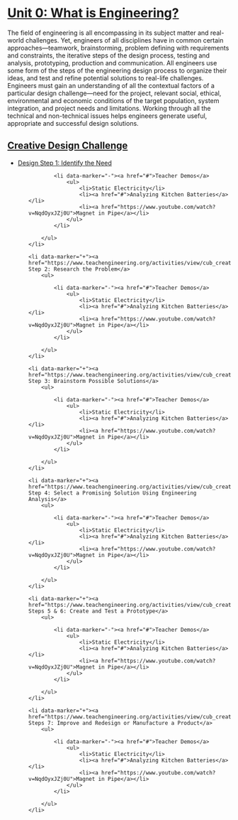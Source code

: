 # [Unit 0: What is Engineering?](https://www.teachengineering.org/k12engineering/what)

The field of engineering is all encompassing in its subject matter and real-world challenges. Yet, engineers of all disciplines have in common certain approaches—teamwork, brainstorming, problem defining with requirements and constraints, the iterative steps of the design process, testing and analysis, prototyping, production and communication. All engineers use some form of the steps of the engineering design process to organize their ideas, and test and refine potential solutions to real-life challenges. Engineers must gain an understanding of all the contextual factors of a particular design challenge—need for the project, relevant social, ethical, environmental and economic conditions of the target population, system integration, and project needs and limitations. Working through all the technical and non-technical issues helps engineers generate useful, appropriate and successful design solutions.

## [Creative Design Challenge](https://www.teachengineering.org/curricularunits/view/cub_creative_curricularunit)
<ul>    
    <li data-marker="+"><a href="https://www.teachengineering.org/activities/view/cub_creative_activity1">Design Step 1: Identify the Need</a>
        <ul>
            
            <li data-marker="-"><a href="#">Teacher Demos</a>
                <ul>
                    <li>Static Electricity</li>
                    <li><a href="#">Analyzing Kitchen Batteries</a></li>
                    <li><a href="https://www.youtube.com/watch?v=NqdOyxJZj0U">Magnet in Pipe</a></li>
                </ul>
            </li>
            
        </ul>
    </li>
    
    <li data-marker="+"><a href="https://www.teachengineering.org/activities/view/cub_creative_activity2">Design Step 2: Research the Problem</a>
        <ul>
            
            <li data-marker="-"><a href="#">Teacher Demos</a>
                <ul>
                    <li>Static Electricity</li>
                    <li><a href="#">Analyzing Kitchen Batteries</a></li>
                    <li><a href="https://www.youtube.com/watch?v=NqdOyxJZj0U">Magnet in Pipe</a></li>
                </ul>
            </li>
            
        </ul>
    </li>
    
    <li data-marker="+"><a href="https://www.teachengineering.org/activities/view/cub_creative_activity3">Design Step 3: Brainstorm Possible Solutions</a>
        <ul>
            
            <li data-marker="-"><a href="#">Teacher Demos</a>
                <ul>
                    <li>Static Electricity</li>
                    <li><a href="#">Analyzing Kitchen Batteries</a></li>
                    <li><a href="https://www.youtube.com/watch?v=NqdOyxJZj0U">Magnet in Pipe</a></li>
                </ul>
            </li>
            
        </ul>
    </li>
    
    <li data-marker="+"><a href="https://www.teachengineering.org/activities/view/cub_creative_activity4">Design Step 4: Select a Promising Solution Using Engineering Analysis</a>
        <ul>
            
            <li data-marker="-"><a href="#">Teacher Demos</a>
                <ul>
                    <li>Static Electricity</li>
                    <li><a href="#">Analyzing Kitchen Batteries</a></li>
                    <li><a href="https://www.youtube.com/watch?v=NqdOyxJZj0U">Magnet in Pipe</a></li>
                </ul>
            </li>
            
        </ul>
    </li>
    
    <li data-marker="+"><a href="https://www.teachengineering.org/activities/view/cub_creative_activity5">Design Steps 5 & 6: Create and Test a Prototype</a>
        <ul>
            
            <li data-marker="-"><a href="#">Teacher Demos</a>
                <ul>
                    <li>Static Electricity</li>
                    <li><a href="#">Analyzing Kitchen Batteries</a></li>
                    <li><a href="https://www.youtube.com/watch?v=NqdOyxJZj0U">Magnet in Pipe</a></li>
                </ul>
            </li>
            
        </ul>
    </li>
    
    <li data-marker="+"><a href="https://www.teachengineering.org/activities/view/cub_creative_activity6">Design Steps 7: Improve and Redesign or Manufacture a Product</a>
        <ul>
            
            <li data-marker="-"><a href="#">Teacher Demos</a>
                <ul>
                    <li>Static Electricity</li>
                    <li><a href="#">Analyzing Kitchen Batteries</a></li>
                    <li><a href="https://www.youtube.com/watch?v=NqdOyxJZj0U">Magnet in Pipe</a></li>
                </ul>
            </li>
            
        </ul>
    </li>
</ul>
